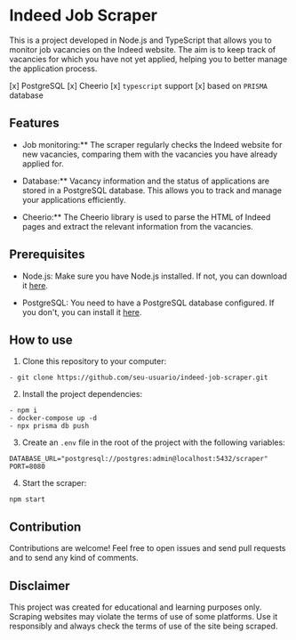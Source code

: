 # Indeed Job Scraper

This is a project developed in Node.js and TypeScript that allows you to monitor job vacancies on the Indeed website. The aim is to keep track of vacancies for which you have not yet applied, helping you to better manage the application process.

[x] PostgreSQL
[x] Cheerio
[x] `typescript` support
[x] based on `PRISMA` database

## Features

- Job monitoring:** The scraper regularly checks the Indeed website for new vacancies, comparing them with the vacancies you have already applied for.

- Database:** Vacancy information and the status of applications are stored in a PostgreSQL database. This allows you to track and manage your applications efficiently.

- Cheerio:** The Cheerio library is used to parse the HTML of Indeed pages and extract the relevant information from the vacancies.

## Prerequisites

- Node.js: Make sure you have Node.js installed. If not, you can download it [here](https://nodejs.org/).

- PostgreSQL: You need to have a PostgreSQL database configured. If you don't, you can install it [here](https://www.postgresql.org/download/).

## How to use

1. Clone this repository to your computer:

```
- git clone https://github.com/seu-usuario/indeed-job-scraper.git
```

2. Install the project dependencies:

```
- npm i
- docker-compose up -d
- npx prisma db push
```

3. Create an `.env` file in the root of the project with the following variables:

```
DATABASE_URL="postgresql://postgres:admin@localhost:5432/scraper"
PORT=8080
```

4. Start the scraper:

```
npm start
```

## Contribution

Contributions are welcome! Feel free to open issues and send pull requests and to send any kind of comments.

## Disclaimer

This project was created for educational and learning purposes only. Scraping websites may violate the terms of use of some platforms. Use it responsibly and always check the terms of use of the site being scraped.